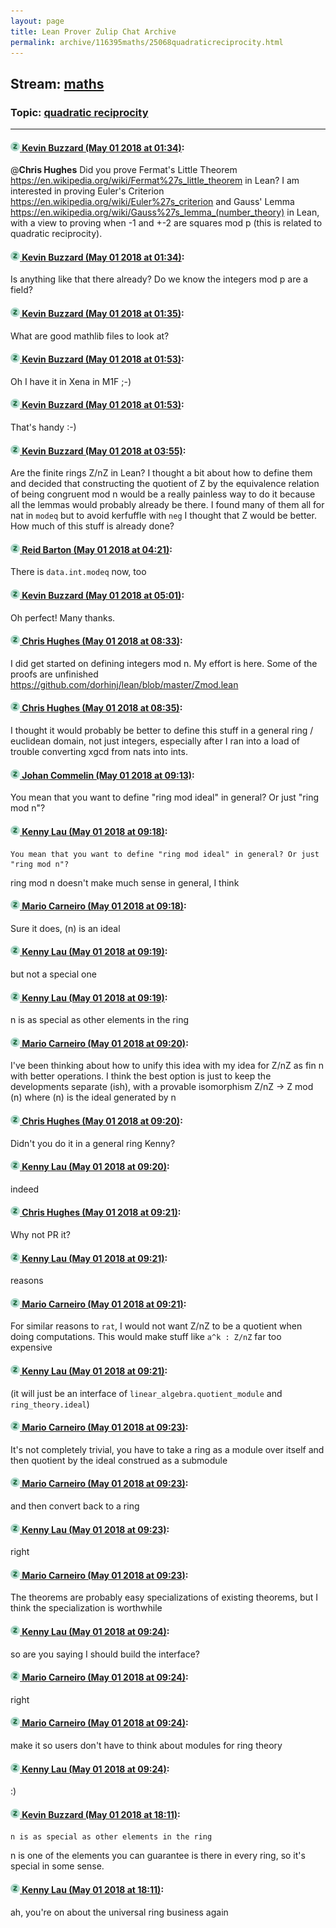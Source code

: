 ```yaml
---
layout: page
title: Lean Prover Zulip Chat Archive 
permalink: archive/116395maths/25068quadraticreciprocity.html
---
```


## Stream: [maths](index.html)
### Topic: [quadratic reciprocity](25068quadraticreciprocity.html)

---

#### [![Click to go to Zulip](../../assets/img/zulip2.png) Kevin Buzzard (May 01 2018 at 01:34)](https://leanprover.zulipchat.com/#narrow/stream/116395-maths/topic/quadratic%20reciprocity/near/125919765):
@**Chris Hughes** Did you prove Fermat's Little Theorem https://en.wikipedia.org/wiki/Fermat%27s_little_theorem in Lean? I am interested in proving Euler's Criterion https://en.wikipedia.org/wiki/Euler%27s_criterion and Gauss' Lemma https://en.wikipedia.org/wiki/Gauss%27s_lemma_(number_theory) in Lean, with a view to proving when -1 and +-2 are squares mod p (this is related to quadratic reciprocity).

#### [![Click to go to Zulip](../../assets/img/zulip2.png) Kevin Buzzard (May 01 2018 at 01:34)](https://leanprover.zulipchat.com/#narrow/stream/116395-maths/topic/quadratic%20reciprocity/near/125919774):
Is anything like that there already? Do we know the integers mod p are a field?

#### [![Click to go to Zulip](../../assets/img/zulip2.png) Kevin Buzzard (May 01 2018 at 01:35)](https://leanprover.zulipchat.com/#narrow/stream/116395-maths/topic/quadratic%20reciprocity/near/125919786):
What are good mathlib files to look at?

#### [![Click to go to Zulip](../../assets/img/zulip2.png) Kevin Buzzard (May 01 2018 at 01:53)](https://leanprover.zulipchat.com/#narrow/stream/116395-maths/topic/quadratic%20reciprocity/near/125920424):
Oh I have it in Xena in M1F ;-)

#### [![Click to go to Zulip](../../assets/img/zulip2.png) Kevin Buzzard (May 01 2018 at 01:53)](https://leanprover.zulipchat.com/#narrow/stream/116395-maths/topic/quadratic%20reciprocity/near/125920427):
That's handy :-)

#### [![Click to go to Zulip](../../assets/img/zulip2.png) Kevin Buzzard (May 01 2018 at 03:55)](https://leanprover.zulipchat.com/#narrow/stream/116395-maths/topic/quadratic%20reciprocity/near/125924429):
Are the finite rings Z/nZ in Lean? I thought a bit about how to define them and decided that constructing the quotient of Z by the equivalence relation of being congruent mod n would be a really painless way to do it because all the lemmas would probably already be there. I found many of them all for nat in `modeq` but to avoid kerfuffle with `neg` I thought that Z would be better. How much of this stuff is already done?

#### [![Click to go to Zulip](../../assets/img/zulip2.png) Reid Barton (May 01 2018 at 04:21)](https://leanprover.zulipchat.com/#narrow/stream/116395-maths/topic/quadratic%20reciprocity/near/125925147):
There is `data.int.modeq` now, too

#### [![Click to go to Zulip](../../assets/img/zulip2.png) Kevin Buzzard (May 01 2018 at 05:01)](https://leanprover.zulipchat.com/#narrow/stream/116395-maths/topic/quadratic%20reciprocity/near/125926213):
Oh perfect! Many thanks.

#### [![Click to go to Zulip](../../assets/img/zulip2.png) Chris Hughes (May 01 2018 at 08:33)](https://leanprover.zulipchat.com/#narrow/stream/116395-maths/topic/quadratic%20reciprocity/near/125932072):
I did get started on defining integers mod n. My effort is here. Some of the proofs are unfinished https://github.com/dorhinj/lean/blob/master/Zmod.lean

#### [![Click to go to Zulip](../../assets/img/zulip2.png) Chris Hughes (May 01 2018 at 08:35)](https://leanprover.zulipchat.com/#narrow/stream/116395-maths/topic/quadratic%20reciprocity/near/125932130):
I thought it would probably be better to define this stuff in a general ring / euclidean domain, not just integers, especially after I ran into a load of trouble converting xgcd from nats into ints.

#### [![Click to go to Zulip](../../assets/img/zulip2.png) Johan Commelin (May 01 2018 at 09:13)](https://leanprover.zulipchat.com/#narrow/stream/116395-maths/topic/quadratic%20reciprocity/near/125933136):
You mean that you want to define "ring mod ideal" in general? Or just "ring mod n"?

#### [![Click to go to Zulip](../../assets/img/zulip2.png) Kenny Lau (May 01 2018 at 09:18)](https://leanprover.zulipchat.com/#narrow/stream/116395-maths/topic/quadratic%20reciprocity/near/125933272):
```quote
You mean that you want to define "ring mod ideal" in general? Or just "ring mod n"?
```
ring mod n doesn't make much sense in general, I think

#### [![Click to go to Zulip](../../assets/img/zulip2.png) Mario Carneiro (May 01 2018 at 09:18)](https://leanprover.zulipchat.com/#narrow/stream/116395-maths/topic/quadratic%20reciprocity/near/125933274):
Sure it does, (n) is an ideal

#### [![Click to go to Zulip](../../assets/img/zulip2.png) Kenny Lau (May 01 2018 at 09:19)](https://leanprover.zulipchat.com/#narrow/stream/116395-maths/topic/quadratic%20reciprocity/near/125933275):
but not a special one

#### [![Click to go to Zulip](../../assets/img/zulip2.png) Kenny Lau (May 01 2018 at 09:19)](https://leanprover.zulipchat.com/#narrow/stream/116395-maths/topic/quadratic%20reciprocity/near/125933281):
n is as special as other elements in the ring

#### [![Click to go to Zulip](../../assets/img/zulip2.png) Mario Carneiro (May 01 2018 at 09:20)](https://leanprover.zulipchat.com/#narrow/stream/116395-maths/topic/quadratic%20reciprocity/near/125933324):
I've been thinking about how to unify this idea with my idea for Z/nZ as fin n with better operations. I think the best option is just to keep the developments separate (ish), with a provable isomorphism Z/nZ -> Z mod (n) where (n) is the ideal generated by n

#### [![Click to go to Zulip](../../assets/img/zulip2.png) Chris Hughes (May 01 2018 at 09:20)](https://leanprover.zulipchat.com/#narrow/stream/116395-maths/topic/quadratic%20reciprocity/near/125933327):
Didn't you do it in a general ring Kenny?

#### [![Click to go to Zulip](../../assets/img/zulip2.png) Kenny Lau (May 01 2018 at 09:20)](https://leanprover.zulipchat.com/#narrow/stream/116395-maths/topic/quadratic%20reciprocity/near/125933328):
indeed

#### [![Click to go to Zulip](../../assets/img/zulip2.png) Chris Hughes (May 01 2018 at 09:21)](https://leanprover.zulipchat.com/#narrow/stream/116395-maths/topic/quadratic%20reciprocity/near/125933333):
Why not PR it?

#### [![Click to go to Zulip](../../assets/img/zulip2.png) Kenny Lau (May 01 2018 at 09:21)](https://leanprover.zulipchat.com/#narrow/stream/116395-maths/topic/quadratic%20reciprocity/near/125933334):
reasons

#### [![Click to go to Zulip](../../assets/img/zulip2.png) Mario Carneiro (May 01 2018 at 09:21)](https://leanprover.zulipchat.com/#narrow/stream/116395-maths/topic/quadratic%20reciprocity/near/125933335):
For similar reasons to `rat`, I would not want Z/nZ to be a quotient when doing computations. This would make stuff like `a^k : Z/nZ` far too expensive

#### [![Click to go to Zulip](../../assets/img/zulip2.png) Kenny Lau (May 01 2018 at 09:21)](https://leanprover.zulipchat.com/#narrow/stream/116395-maths/topic/quadratic%20reciprocity/near/125933336):
(it will just be an interface of `linear_algebra.quotient_module` and `ring_theory.ideal`)

#### [![Click to go to Zulip](../../assets/img/zulip2.png) Mario Carneiro (May 01 2018 at 09:23)](https://leanprover.zulipchat.com/#narrow/stream/116395-maths/topic/quadratic%20reciprocity/near/125933375):
It's not completely trivial, you have to take a ring as a module over itself and then quotient by the ideal construed as a submodule

#### [![Click to go to Zulip](../../assets/img/zulip2.png) Mario Carneiro (May 01 2018 at 09:23)](https://leanprover.zulipchat.com/#narrow/stream/116395-maths/topic/quadratic%20reciprocity/near/125933380):
and then convert back to a ring

#### [![Click to go to Zulip](../../assets/img/zulip2.png) Kenny Lau (May 01 2018 at 09:23)](https://leanprover.zulipchat.com/#narrow/stream/116395-maths/topic/quadratic%20reciprocity/near/125933381):
right

#### [![Click to go to Zulip](../../assets/img/zulip2.png) Mario Carneiro (May 01 2018 at 09:23)](https://leanprover.zulipchat.com/#narrow/stream/116395-maths/topic/quadratic%20reciprocity/near/125933383):
The theorems are probably easy specializations of existing theorems, but I think the specialization is worthwhile

#### [![Click to go to Zulip](../../assets/img/zulip2.png) Kenny Lau (May 01 2018 at 09:24)](https://leanprover.zulipchat.com/#narrow/stream/116395-maths/topic/quadratic%20reciprocity/near/125933422):
so are you saying I should build the interface?

#### [![Click to go to Zulip](../../assets/img/zulip2.png) Mario Carneiro (May 01 2018 at 09:24)](https://leanprover.zulipchat.com/#narrow/stream/116395-maths/topic/quadratic%20reciprocity/near/125933423):
right

#### [![Click to go to Zulip](../../assets/img/zulip2.png) Mario Carneiro (May 01 2018 at 09:24)](https://leanprover.zulipchat.com/#narrow/stream/116395-maths/topic/quadratic%20reciprocity/near/125933424):
make it so users don't have to think about modules for ring theory

#### [![Click to go to Zulip](../../assets/img/zulip2.png) Kenny Lau (May 01 2018 at 09:24)](https://leanprover.zulipchat.com/#narrow/stream/116395-maths/topic/quadratic%20reciprocity/near/125933426):
:)

#### [![Click to go to Zulip](../../assets/img/zulip2.png) Kevin Buzzard (May 01 2018 at 18:11)](https://leanprover.zulipchat.com/#narrow/stream/116395-maths/topic/quadratic%20reciprocity/near/125950166):
```quote
n is as special as other elements in the ring
```
n is one of the elements you can guarantee is there in every ring, so it's special in some sense.

#### [![Click to go to Zulip](../../assets/img/zulip2.png) Kenny Lau (May 01 2018 at 18:11)](https://leanprover.zulipchat.com/#narrow/stream/116395-maths/topic/quadratic%20reciprocity/near/125950172):
ah, you're on about the universal ring business again

